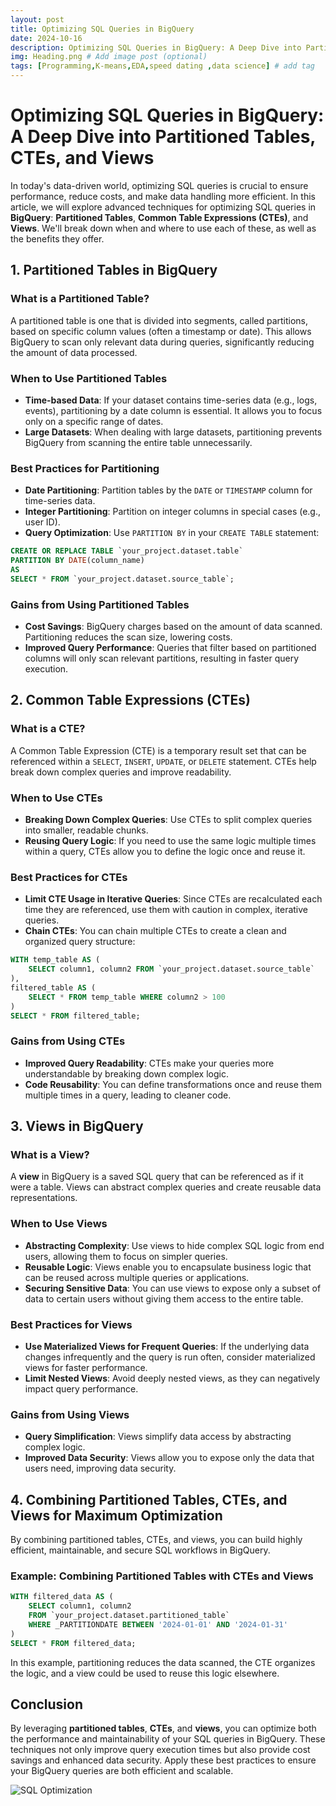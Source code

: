 ```yaml
---
layout: post
title: Optimizing SQL Queries in BigQuery
date: 2024-10-16
description: Optimizing SQL Queries in BigQuery: A Deep Dive into Partitioned Tables, CTEs, and Views
img: Heading.png # Add image post (optional)
tags: [Programming,K-means,EDA,speed dating ,data science] # add tag
---
```

# Optimizing SQL Queries in BigQuery: A Deep Dive into Partitioned Tables, CTEs, and Views

In today's data-driven world, optimizing SQL queries is crucial to ensure performance, reduce costs, and make data handling more efficient. In this article, we will explore advanced techniques for optimizing SQL queries in **BigQuery**: **Partitioned Tables**, **Common Table Expressions (CTEs)**, and **Views**. We'll break down when and where to use each of these, as well as the benefits they offer.

## 1. Partitioned Tables in BigQuery

### What is a Partitioned Table?

A partitioned table is one that is divided into segments, called partitions, based on specific column values (often a timestamp or date). This allows BigQuery to scan only relevant data during queries, significantly reducing the amount of data processed.

### When to Use Partitioned Tables

- **Time-based Data**: If your dataset contains time-series data (e.g., logs, events), partitioning by a date column is essential. It allows you to focus only on a specific range of dates.
- **Large Datasets**: When dealing with large datasets, partitioning prevents BigQuery from scanning the entire table unnecessarily.
  
### Best Practices for Partitioning

- **Date Partitioning**: Partition tables by the `DATE` or `TIMESTAMP` column for time-series data.
- **Integer Partitioning**: Partition on integer columns in special cases (e.g., user ID).
- **Query Optimization**: Use `PARTITION BY` in your `CREATE TABLE` statement:
```sql
CREATE OR REPLACE TABLE `your_project.dataset.table`
PARTITION BY DATE(column_name)
AS
SELECT * FROM `your_project.dataset.source_table`;
```
  
### Gains from Using Partitioned Tables

- **Cost Savings**: BigQuery charges based on the amount of data scanned. Partitioning reduces the scan size, lowering costs.
- **Improved Query Performance**: Queries that filter based on partitioned columns will only scan relevant partitions, resulting in faster query execution.

## 2. Common Table Expressions (CTEs)

### What is a CTE?

A Common Table Expression (CTE) is a temporary result set that can be referenced within a `SELECT`, `INSERT`, `UPDATE`, or `DELETE` statement. CTEs help break down complex queries and improve readability.

### When to Use CTEs

- **Breaking Down Complex Queries**: Use CTEs to split complex queries into smaller, readable chunks.
- **Reusing Query Logic**: If you need to use the same logic multiple times within a query, CTEs allow you to define the logic once and reuse it.
  
### Best Practices for CTEs

- **Limit CTE Usage in Iterative Queries**: Since CTEs are recalculated each time they are referenced, use them with caution in complex, iterative queries.
- **Chain CTEs**: You can chain multiple CTEs to create a clean and organized query structure:
```sql
WITH temp_table AS (
    SELECT column1, column2 FROM `your_project.dataset.source_table`
),
filtered_table AS (
    SELECT * FROM temp_table WHERE column2 > 100
)
SELECT * FROM filtered_table;
```

### Gains from Using CTEs

- **Improved Query Readability**: CTEs make your queries more understandable by breaking down complex logic.
- **Code Reusability**: You can define transformations once and reuse them multiple times in a query, leading to cleaner code.

## 3. Views in BigQuery

### What is a View?

A **view** in BigQuery is a saved SQL query that can be referenced as if it were a table. Views can abstract complex queries and create reusable data representations.

### When to Use Views

- **Abstracting Complexity**: Use views to hide complex SQL logic from end users, allowing them to focus on simpler queries.
- **Reusable Logic**: Views enable you to encapsulate business logic that can be reused across multiple queries or applications.
- **Securing Sensitive Data**: You can use views to expose only a subset of data to certain users without giving them access to the entire table.

### Best Practices for Views

- **Use Materialized Views for Frequent Queries**: If the underlying data changes infrequently and the query is run often, consider materialized views for faster performance.
- **Limit Nested Views**: Avoid deeply nested views, as they can negatively impact query performance.
  
### Gains from Using Views

- **Query Simplification**: Views simplify data access by abstracting complex logic.
- **Improved Data Security**: Views allow you to expose only the data that users need, improving data security.
  
## 4. Combining Partitioned Tables, CTEs, and Views for Maximum Optimization

By combining partitioned tables, CTEs, and views, you can build highly efficient, maintainable, and secure SQL workflows in BigQuery.

### Example: Combining Partitioned Tables with CTEs and Views

```sql
WITH filtered_data AS (
    SELECT column1, column2
    FROM `your_project.dataset.partitioned_table`
    WHERE _PARTITIONDATE BETWEEN '2024-01-01' AND '2024-01-31'
)
SELECT * FROM filtered_data;
```
In this example, partitioning reduces the data scanned, the CTE organizes the logic, and a view could be used to reuse this logic elsewhere.

## Conclusion

By leveraging **partitioned tables**, **CTEs**, and **views**, you can optimize both the performance and maintainability of your SQL queries in BigQuery. These techniques not only improve query execution times but also provide cost savings and enhanced data security. Apply these best practices to ensure your BigQuery queries are both efficient and scalable.

![SQL Optimization](https://example.com/sql-optimization.png)
